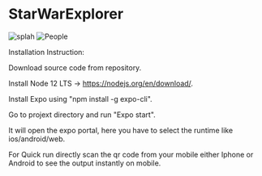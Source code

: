 # StarWarExplorer
![splah](https://user-images.githubusercontent.com/86555484/157870625-6e88cf64-be98-4ed9-8ec9-9066b6cb22be.png)
![People](https://user-images.githubusercontent.com/86555484/157872665-0bc9cf01-1aef-4a6c-9eba-9f2df7470e9a.png)



Installation Instruction:

Download source code from repository.

Install Node 12 LTS  -> https://nodejs.org/en/download/.

Install Expo using "npm install -g expo-cli".

Go to projext directory and run "Expo start".

It will open the expo portal, here you have to select the runtime like ios/android/web.

For Quick run directly scan the qr code from your mobile either Iphone or Android to see the output instantly on mobile.



